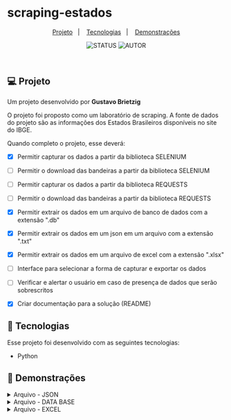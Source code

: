 # scraping-estados

<p align="center">
  <a href="#-projeto">Projeto</a>&nbsp;&nbsp;&nbsp;|&nbsp;&nbsp;&nbsp;
  <a href="#-tecnologias">Tecnologias</a>&nbsp;&nbsp;&nbsp;|&nbsp;&nbsp;&nbsp;
  <a href="#eyes-demonstrações">Demonstrações</a>
</p>


<p align="center">
  <img alt="STATUS" src="https://img.shields.io/static/v1?label=STATUS&message=EM%20DESENVOLVIMENTO&color=49AA26&labelColor=000000">
  <img alt="AUTOR" src="https://img.shields.io/static/v1?label=AUTOR&message=GBRIETZIG&color=49AA26&labelColor=000000">
</p>

<br>


## 💻 Projeto

Um projeto desenvolvido por <b>Gustavo Brietzig</b>

O projeto foi proposto como um laboratório de scraping. A fonte de dados do projeto são as informações dos Estados Brasileiros disponíveis no site do IBGE.

Quando completo o projeto, esse deverá:

- [X] Permitir capturar os dados a partir da biblioteca SELENIUM
- [ ] Permitir o download das bandeiras a partir da biblioteca SELENIUM
- [ ] Permitir capturar os dados a partir da biblioteca REQUESTS
- [ ] Permitir o download das bandeiras a partir da biblioteca REQUESTS
- [X] Permitir extrair os dados em um arquivo de banco de dados com a extensão ".db"
- [X] Permitir extrair os dados em um json em um arquivo com a extensão ".txt"
- [X] Permitir extrair os dados em um arquivo de excel com a extensão ".xlsx"
- [ ] Interface para selecionar a forma de capturar e exportar os dados
- [ ] Verificar e alertar o usuário em caso de presença de dados que serão sobrescritos
- [X] Criar documentação para a solução (README)


## 🚀 Tecnologias

Esse projeto foi desenvolvido com as seguintes tecnologias:

- Python


## :eyes: Demonstrações

<details><summary>Arquivo - JSON</a></summary>
<p>
<div align="center"><img  width="100%" src="./files/txt.JPG"></div>
</p>
</details>

<details><summary>Arquivo - DATA BASE</a></summary>
<p>
<div align="center"><img  width="100%" src="./files/db.JPG"></div>
</p>
</details>

<details><summary>Arquivo - EXCEL</a></summary>
<p>
<div align="center"><img  width="100%" src="./files/xlsx.JPG"></div>
</p>
</details>
